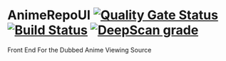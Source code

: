 # AnimeRepoUI [![Quality Gate Status](https://sonarcloud.io/api/project_badges/measure?project=Kiran3232_AnimeRepoUI&metric=alert_status)](https://sonarcloud.io/dashboard?id=Kiran3232_AnimeRepoUI) [![Build Status](https://travis-ci.com/Kiran3232/AnimeRepoUI.svg?branch=master)](https://travis-ci.com/Kiran3232/AnimeRepoUI) [![DeepScan grade](https://deepscan.io/api/teams/7243/projects/12235/branches/186360/badge/grade.svg)](https://deepscan.io/dashboard#view=project&tid=7243&pid=12235&bid=186360)
Front End For the Dubbed Anime Viewing Source
